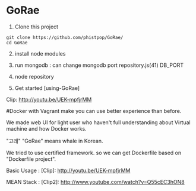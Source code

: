 # GoRae

1) Clone this project
```
git clone https://github.com/phistpop/GoRae/
cd GoRae
```

2) install node modules

3) run mongodb : can change mongodb port repository.js(41) DB_PORT

4) node repository

5) Get started [using-GoRae]

Clip: http://youtu.be/UEK-mpfjrMM



#Docker with Vagrant make you can use better experience than before.

We made web UI for light user who haven't full understanding about Virtual machine and how Docker works.

"고래" "GoRae" means whale in Korean.




We tried to use certified framework. so we can get Dockerfile based on "Dockerfile project".


Basic Usage : [Clip]: http://youtu.be/UEK-mpfjrMM

MEAN Stack : [Clip2]: http://www.youtube.com/watch?v=Q55cEC3hON8
